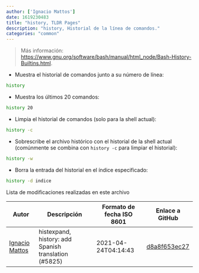 ```yaml
---
author: ['Ignacio Mattos']
date: 1619230483
title: "history, TLDR Pages"
description: "history, Historial de la línea de comandos."
categories: "common"
---
```

> Más información: <https://www.gnu.org/software/bash/manual/html_node/Bash-History-Builtins.html>.

- Muestra el historial de comandos junto a su número de línea:

```bash
history
```

- Muestra los últimos 20 comandos:

```bash
history 20
```

- Limpia el historial de comandos (solo para la shell actual):

```bash
history -c
```

- Sobrescribe el archivo histórico con el historial de la shell actual (comúnmente se combina con `history -c` para limpiar el historial):

```bash
history -w
```

- Borra la entrada del historial en el índice especificado:

```bash
history -d indice
```
Lista de modificaciones realizadas en este archivo


Autor | Descripción | Formato de fecha ISO 8601 | Enlace a GitHub
------|-----|-----|-----
[Ignacio Mattos](mailto:69126302+Nacho-source@users.noreply.github.com) | histexpand, history: add Spanish translation (#5825) | 2021-04-24T04:14:43 | [d8a8f653ec27](https://github.com/tldr-pages/tldr/commit/d8a8f653ec27a521dc4e079f58fd2dba621e5170)

